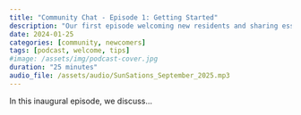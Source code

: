 ```yaml
---
title: "Community Chat - Episode 1: Getting Started"
description: "Our first episode welcoming new residents and sharing essential tips."
date: 2024-01-25
categories: [community, newcomers]
tags: [podcast, welcome, tips]
#image: /assets/img/podcast-cover.jpg
duration: "25 minutes"
audio_file: /assets/audio/SunSations_September_2025.mp3
---
```


In this inaugural episode, we discuss...
